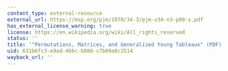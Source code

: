 ```yaml
---
content_type: external-resource
external_url: https://msp.org/pjm/1970/34-3/pjm-v34-n3-p09-s.pdf
has_external_license_warning: true
license: https://en.wikipedia.org/wiki/All_rights_reserved
status: ''
title: '"Permutations, Matrices, and Generalized Young Tableaux" (PDF)'
uid: 631b6fc3-e9ad-466c-b080-c7b09a0c2514
wayback_url: ''
---
```

